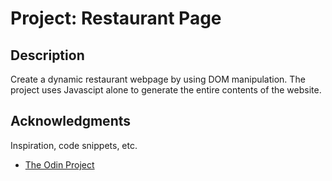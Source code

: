 # Project: Restaurant Page

## Description

Create a dynamic restaurant webpage by using DOM manipulation.
The project uses Javascipt alone to generate the entire contents of the website. 

## Acknowledgments

Inspiration, code snippets, etc.
* [The Odin Project](https://www.theodinproject.com/)
